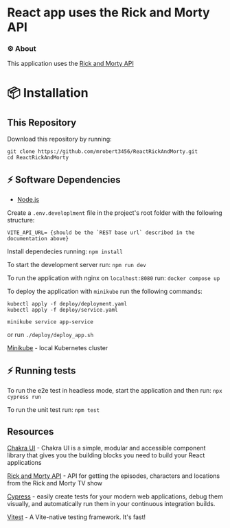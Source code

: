 # React app uses the Rick and Morty API

### ⚙ About

This application uses the [Rick and Morty API](https://rickandmortyapi.com/documentation/)

# 📦 Installation

## This Repository

Download this repository by running:

```
git clone https://github.com/mrobert3456/ReactRickAndMorty.git
cd ReactRickAndMorty
```

## ⚡ Software Dependencies

- [Node.js](https://nodejs.org/en)

Create a `.env.developlment` file in the project's root folder with the following structure:

```
VITE_API_URL= {should be the `REST base url` described in the documentation above}
```

Install dependecies running:
`npm install`

To start the development server run:
`npm run dev`

To run the application with nginx on `localhost:8080` run:
`docker compose up`

To deploy the application with `minikube` run the following commands:

```
kubectl apply -f deploy/deployment.yaml
kubectl apply -f deploy/service.yaml

minikube service app-service
```

or run `./deploy/deploy_app.sh`

[Minikube](https://minikube.sigs.k8s.io/docs/) - local Kubernetes cluster

## ⚡ Running tests

To run the e2e test in headless mode, start the application and then run:
`npx cypress run`

To run the unit test run:
`npm test`

## Resources

[Chakra UI](https://v2.chakra-ui.com/) - Chakra UI is a simple, modular and accessible component library that gives you the building blocks you need to build your React applications

[Rick and Morty API](https://rickandmortyapi.com/documentation/) - API for getting the episodes, characters and locations from the Rick and Morty TV show

[Cypress](https://www.cypress.io/) - easily create tests for your modern web applications, debug them visually, and automatically run them in your continuous integration builds.

[Vitest](https://vitest.dev/) - A Vite-native testing framework. It's fast!
